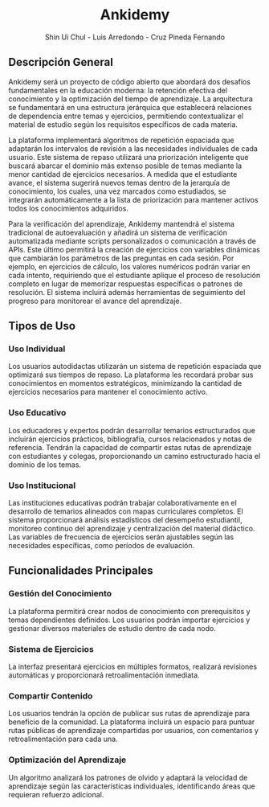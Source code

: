 <div align="center">

# **Ankidemy**


Shin Ui Chul - Luis Arredondo - Cruz Pineda Fernando

</div>

## Descripción General

Ankidemy será un proyecto de código abierto que abordará dos desafíos fundamentales en la educación moderna: la retención efectiva del conocimiento y la optimización del tiempo de aprendizaje. La arquitectura se fundamentará en una estructura jerárquica que establecerá relaciones de dependencia entre temas y ejercicios, permitiendo contextualizar el material de estudio según los requisitos específicos de cada materia.

La plataforma implementará algoritmos de repetición espaciada que adaptarán los intervalos de revisión a las necesidades individuales de cada usuario. Este sistema de repaso utilizará una priorización inteligente que buscará abarcar el dominio más extenso posible de temas mediante la menor cantidad de ejercicios necesarios. A medida que el estudiante avance, el sistema sugerirá nuevos temas dentro de la jerarquía de conocimiento, los cuales, una vez marcados como estudiados, se integrarán automáticamente a la lista de priorización para mantener activos todos los conocimientos adquiridos.

Para la verificación del aprendizaje, Ankidemy mantendrá el sistema tradicional de autoevaluación y añadirá un sistema de verificación automatizada mediante scripts personalizados o comunicación a través de APIs. Este último permitirá la creación de ejercicios con variables dinámicas que cambiarán los parámetros de las preguntas en cada sesión. Por ejemplo, en ejercicios de cálculo, los valores numéricos podrán variar en cada intento, requiriendo que el estudiante aplique el proceso de resolución completo en lugar de memorizar respuestas específicas o patrones de resolución. El sistema incluirá además herramientas de seguimiento del progreso para monitorear el avance del aprendizaje.

## Tipos de Uso

### Uso Individual

Los usuarios autodidactas utilizarán un sistema de repetición espaciada que optimizará sus tiempos de repaso. La plataforma les recordará probar sus conocimientos en momentos estratégicos, minimizando la cantidad de ejercicios necesarios para mantener el conocimiento activo.

### Uso Educativo

Los educadores y expertos podrán desarrollar temarios estructurados que incluirán ejercicios prácticos, bibliografía, cursos relacionados y notas de referencia. Tendrán la capacidad de compartir estas rutas de aprendizaje con estudiantes y colegas, proporcionando un camino estructurado hacia el dominio de los temas.

### Uso Institucional

Las instituciones educativas podrán trabajar colaborativamente en el desarrollo de temarios alineados con mapas curriculares completos. El sistema proporcionará análisis estadísticos del desempeño estudiantil, monitoreo continuo del aprendizaje y centralización del material didáctico. Las variables de frecuencia de ejercicios serán ajustables según las necesidades específicas, como períodos de evaluación.

## Funcionalidades Principales

### Gestión del Conocimiento

La plataforma permitirá crear nodos de conocimiento con prerequisitos y temas dependientes definidos. Los usuarios podrán importar ejercicios y gestionar diversos materiales de estudio dentro de cada nodo.

### Sistema de Ejercicios

La interfaz presentará ejercicios en múltiples formatos, realizará revisiones automáticas y proporcionará retroalimentación inmediata.

### Compartir Contenido

Los usuarios tendrán la opción de publicar sus rutas de aprendizaje para beneficio de la comunidad. La plataforma incluirá un espacio para puntuar rutas públicas de aprendizaje compartidas por usuarios, con comentarios y retroalimentación para cada una.

### Optimización del Aprendizaje

Un algoritmo analizará los patrones de olvido y adaptará la velocidad de aprendizaje según las características individuales, identificando áreas que requieran refuerzo adicional.
